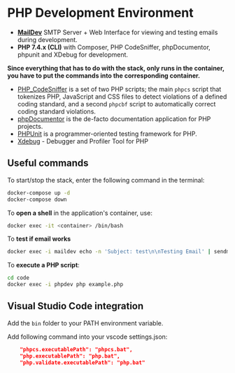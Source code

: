 # PHP Development Environment

* [**MailDev**](https://github.com/maildev/maildev) SMTP Server + Web Interface for viewing and testing emails during development.
* **PHP 7.4.x (CLI)** with Composer, PHP CodeSniffer, phpDocumentor, phpunit and XDebug for development.

**Since everything that has to do with the stack, only runs in the container, you have to put the commands into the corresponding container.**

* [PHP_CodeSniffer](https://github.com/squizlabs/PHP_CodeSniffer) is a set of two PHP scripts; the main `phpcs` script that tokenizes PHP, JavaScript and CSS files to detect violations of a defined coding standard, and a second `phpcbf` script to automatically correct coding standard violations.
* [phpDocumentor](https://www.phpdoc.org/) is the de-facto documentation application for PHP projects.
* [PHPUnit](https://phpunit.de/) is a programmer-oriented testing framework for PHP.
* [Xdebug](https://xdebug.org/) - Debugger and Profiler Tool for PHP

## Useful commands

To start/stop the stack, enter the following command in the terminal:

```bash
docker-compose up -d
docker-compose down
```

To **open a shell** in the application's container, use:

```bash
docker exec -it <container> /bin/bash
```

To **test if email works**

```bash
docker exec -i maildev echo -n 'Subject: test\n\nTesting Email' | sendmail -v testuser@localhost.local
```

To **execute a PHP script**:

```bash
cd code
docker exec -i phpdev php example.php
```

## Visual Studio Code integration

Add the `bin` folder to your PATH environment variable.

Add following command into your vscode settings.json:

```json
    "phpcs.executablePath": "phpcs.bat",
    "php.executablePath": "php.bat",
    "php.validate.executablePath": "php.bat"
```
